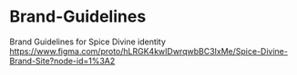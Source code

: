 # Brand-Guidelines
Brand Guidelines for Spice Divine identity
https://www.figma.com/proto/hLRGK4kwIDwrqwbBC3IxMe/Spice-Divine-Brand-Site?node-id=1%3A2
